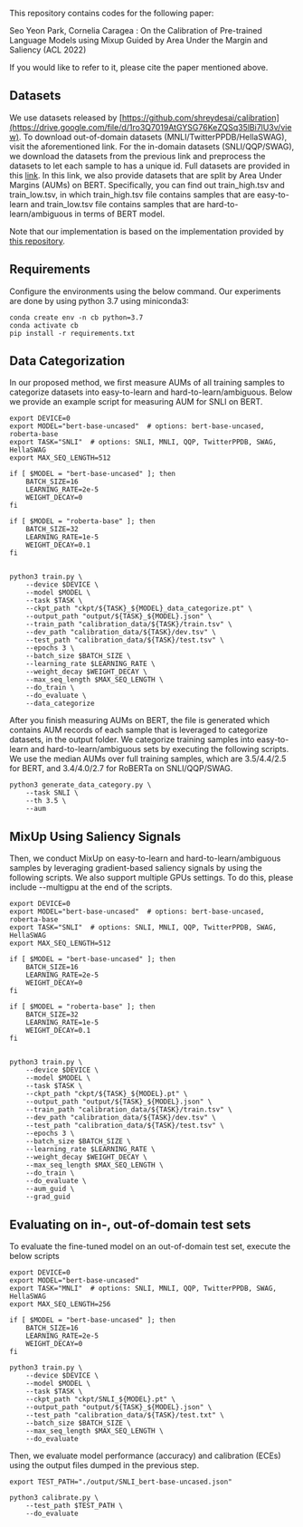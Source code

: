 This repository contains codes for the following paper:

Seo Yeon Park, Cornelia Caragea : On the Calibration of Pre-trained Language Models using Mixup Guided by Area Under the Margin and Saliency (ACL 2022)

If you would like to refer to it, please cite the paper mentioned above.



## Datasets
We use datasets released by [https://github.com/shreydesai/calibration](https://drive.google.com/file/d/1ro3Q7019AtGYSG76KeZQSq35lBi7lU3v/view). To download out-of-domain datasets (MNLI/TwitterPPDB/HellaSWAG), visit the aforementioned link. 
For the in-domain datasets (SNLI/QQP/SWAG), we download the datasets from the previous link and preprocess the datasets to let each sample to has a unique id. Full datasets are provided in this [link](https://drive.google.com/drive/folders/1xFxPI71mPgx81464yWbOt2QiFBgDTLVq?usp=sharing). In this link, we also provide datasets that are split by Area Under Margins (AUMs) on BERT. Specifically, you can find out train_high.tsv and train_low.tsv, in which train_high.tsv file contains samples that are easy-to-learn and train_low.tsv file contains samples that are hard-to-learn/ambiguous in terms of BERT model. 

Note that our implementation is based on the implementation provided by [this repository](https://github.com/shreydesai/calibration). 


## Requirements
Configure the environments using the below command. Our experiments are done by using python 3.7 using miniconda3:

```
conda create env -n cb python=3.7
conda activate cb
pip install -r requirements.txt
```


## Data Categorization
In our proposed method, we first measure AUMs of all training samples to categorize datasets into easy-to-learn and hard-to-learn/ambiguous. Below we provide an example script for measuring AUM for SNLI on BERT.

```
export DEVICE=0
export MODEL="bert-base-uncased"  # options: bert-base-uncased, roberta-base
export TASK="SNLI"  # options: SNLI, MNLI, QQP, TwitterPPDB, SWAG, HellaSWAG
export MAX_SEQ_LENGTH=512

if [ $MODEL = "bert-base-uncased" ]; then
    BATCH_SIZE=16
    LEARNING_RATE=2e-5
    WEIGHT_DECAY=0
fi

if [ $MODEL = "roberta-base" ]; then
    BATCH_SIZE=32
    LEARNING_RATE=1e-5
    WEIGHT_DECAY=0.1
fi


python3 train.py \
    --device $DEVICE \
    --model $MODEL \
    --task $TASK \
    --ckpt_path "ckpt/${TASK}_${MODEL}_data_categorize.pt" \
    --output_path "output/${TASK}_${MODEL}.json" \
    --train_path "calibration_data/${TASK}/train.tsv" \
    --dev_path "calibration_data/${TASK}/dev.tsv" \
    --test_path "calibration_data/${TASK}/test.tsv" \
    --epochs 3 \
    --batch_size $BATCH_SIZE \
    --learning_rate $LEARNING_RATE \
    --weight_decay $WEIGHT_DECAY \
    --max_seq_length $MAX_SEQ_LENGTH \
    --do_train \
    --do_evaluate \
    --data_categorize

```

After you finish measuring AUMs on BERT, the file is generated which contains AUM records of each sample that is leveraged to categorize datasets, in the output folder. We categorize training samples into easy-to-learn and hard-to-learn/ambiguous sets by executing the following scripts. We use the median AUMs over full training samples, which are 3.5/4.4/2.5 for BERT, and 3.4/4.0/2.7 for RoBERTa on SNLI/QQP/SWAG.


```
python3 generate_data_category.py \
    --task SNLI \
    --th 3.5 \
    --aum   
```



## MixUp Using Saliency Signals
Then, we conduct MixUp on easy-to-learn and hard-to-learn/ambiguous samples by leveraging gradient-based saliency signals by using the following scripts. We also support multiple GPUs settings. To do this, please include --multigpu at the end of the scripts.

```
export DEVICE=0
export MODEL="bert-base-uncased"  # options: bert-base-uncased, roberta-base
export TASK="SNLI"  # options: SNLI, MNLI, QQP, TwitterPPDB, SWAG, HellaSWAG
export MAX_SEQ_LENGTH=512

if [ $MODEL = "bert-base-uncased" ]; then
    BATCH_SIZE=16
    LEARNING_RATE=2e-5
    WEIGHT_DECAY=0
fi

if [ $MODEL = "roberta-base" ]; then
    BATCH_SIZE=32
    LEARNING_RATE=1e-5
    WEIGHT_DECAY=0.1
fi


python3 train.py \
    --device $DEVICE \
    --model $MODEL \
    --task $TASK \
    --ckpt_path "ckpt/${TASK}_${MODEL}.pt" \
    --output_path "output/${TASK}_${MODEL}.json" \
    --train_path "calibration_data/${TASK}/train.tsv" \
    --dev_path "calibration_data/${TASK}/dev.tsv" \
    --test_path "calibration_data/${TASK}/test.tsv" \
    --epochs 3 \
    --batch_size $BATCH_SIZE \
    --learning_rate $LEARNING_RATE \
    --weight_decay $WEIGHT_DECAY \
    --max_seq_length $MAX_SEQ_LENGTH \
    --do_train \
    --do_evaluate \
    --aum_guid \
    --grad_guid

```

## Evaluating on in-, out-of-domain test sets

To evaluate the fine-tuned model on an out-of-domain test set, execute the below scripts

```
export DEVICE=0
export MODEL="bert-base-uncased"  
export TASK="MNLI"  # options: SNLI, MNLI, QQP, TwitterPPDB, SWAG, HellaSWAG
export MAX_SEQ_LENGTH=256

if [ $MODEL = "bert-base-uncased" ]; then
    BATCH_SIZE=16
    LEARNING_RATE=2e-5
    WEIGHT_DECAY=0
fi

python3 train.py \
    --device $DEVICE \
    --model $MODEL \
    --task $TASK \
    --ckpt_path "ckpt/SNLI_${MODEL}.pt" \
    --output_path "output/${TASK}_${MODEL}.json" \
    --test_path "calibration_data/${TASK}/test.txt" \
    --batch_size $BATCH_SIZE \
    --max_seq_length $MAX_SEQ_LENGTH \
    --do_evaluate 
```

Then, we evaluate model performance (accuracy) and calibration (ECEs) using the output files dumped in the previous step. 

```
export TEST_PATH="./output/SNLI_bert-base-uncased.json"

python3 calibrate.py \
    --test_path $TEST_PATH \
    --do_evaluate
```
